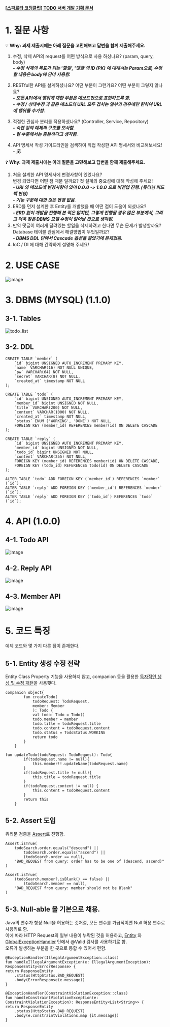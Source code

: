 **[[스파르타 코딩클럽] TODO 서버 개발 기획 문서](https://strawberryrabbit.tistory.com/6)**
# 1. 질문 사항


💡 **Why: 과제 제출시에는 아래 질문을 고민해보고 답변을 함께 제출해주세요.**

1. 수정, 삭제 API의 request를 어떤 방식으로 사용 하셨나요? (param, query, body)                
**_- 수정 삭제의 목표가 되는 '할일', '댓글'의 ID (PK) 에 대해서는 Param으로, 수정할 내용은 body에 담아 사용함._**               
               
2. RESTful한 API를 설계하셨나요? 어떤 부분이 그런가요? 어떤 부분이 그렇지 않나요?               
_**- 모든 API에서 행위에 대한 부분은 메쏘드만으로 표현하도록 함.**_               
_**- 수정 / 상태수정 과 같은 메소드와 URL 모두 겹치는 일부의 경우에만 한하여 URL에 행위를 추가함.**_               
               
3. 적절한 관심사 분리를 적용하셨나요? (Controller, Service, Repository)               
_**- 숙련 강의 예제의 구조를 모사함.**_               
_**- 현 수준에서는 충분하다고 생각됨.**_               
               
4. API 명세서 작성 가이드라인을 검색하여 직접 작성한 API 명세서와 비교해보세요!               
_**- 굿.**_               
               
❓ **Why: 과제 제출시에는 아래 질문을 고민해보고 답변을 함께 제출해주세요.**               
               
1. 처음 설계한 API 명세서에 변경사항이 있었나요?                
변경 되었다면 어떤 점 때문 일까요? 첫 설계의 중요성에 대해 작성해 주세요!               
_**- URI 와 메쏘드에 변경사항이 있어 0.0.0 -> 1.0.0 으로 버전업 진행. (튜터님 피드백 반영)**_              
_**- 기능 구분에 대한 것은 변경 없음.**_              
2. ERD를 먼저 설계한 후 Entity를 개발했을 때 어떤 점이 도움이 되셨나요?               
_**- ERD 없이 개발을 진행해 본 적은 없지만, 그렇게 진행될 경우 많은 부분에서, 그리고 더욱 잦은 DBMS 모델 수정이 일어날 것으로 생각된.**_
3. 만약 댓글이 여러개 달려있는 할일을 삭제하려고 한다면 무슨 문제가 발생할까요? Database 테이블 관점에서 해결방법이 무엇일까요?               
_**- DBMS DDL 단에서 Cascade 옵션을 걸었기에 문제없음.**_             
4. IoC / DI 에 대해 간략하게 설명해 주세요!               
                  
# 2. USE CASE
![image](https://github.com/ddalkyTokky/KotlinSpring_TODO_Backend/assets/47583083/b737ae76-0f9e-48f0-8547-d85f72af3189)
# 3. DBMS (MYSQL) (1.1.0)
## 3-1. Tables
![todo_list](https://github.com/ddalkyTokky/KotlinSpring_TODO_Backend/assets/47583083/1d81aeb9-6744-4919-a6bc-f4ced060088a)
## 3-2. DDL
```
CREATE TABLE `member` (
	`id` bigint UNSIGNED AUTO_INCREMENT PRIMARY KEY,
	`name` VARCHAR(16) NOT NULL UNIQUE,
	`pw` VARCHAR(64) NOT NULL,
	`secret` VARCHAR(8) NOT NULL,
	`created_at` timestamp NOT NULL
);

CREATE TABLE `todo` (
	`id` bigint UNSIGNED AUTO_INCREMENT PRIMARY KEY,
	`member_id` bigint UNSIGNED NOT NULL,
	`title`	VARCHAR(200) NOT NULL,
	`content` VARCHAR(1000) NOT NULL,
	`created_at` timestamp NOT NULL,
	`status` ENUM ('WORKING', 'DONE') NOT NULL,
	FOREIGN KEY (member_id) REFERENCES member(id) ON DELETE CASCADE
);

CREATE TABLE `reply` (
	`id` bigint UNSIGNED AUTO_INCREMENT PRIMARY KEY,
	`member_id` bigint UNSIGNED NOT NULL,
	`todo_id` bigint UNSIGNED NOT NULL,
	`content` VARCHAR(255) NOT NULL,
	FOREIGN KEY (member_id) REFERENCES member(id) ON DELETE CASCADE,
	FOREIGN KEY (todo_id) REFERENCES todo(id) ON DELETE CASCADE
);

ALTER TABLE `todo` ADD FOREIGN KEY (`member_id`) REFERENCES `member` (`id`);
ALTER TABLE `reply` ADD FOREIGN KEY (`member_id`) REFERENCES `member` (`id`);
ALTER TABLE `reply` ADD FOREIGN KEY (`todo_id`) REFERENCES `todo` (`id`);
```

# 4. API (1.0.0)
## 4-1. Todo API
![image](https://github.com/ddalkyTokky/KotlinSpring_TODO_Backend/assets/47583083/5269e8bf-8afd-40bf-b7a1-5a02747047a4)
## 4-2. Reply API
![image](https://github.com/ddalkyTokky/KotlinSpring_TODO_Backend/assets/47583083/2aca15ad-1f80-4e0d-9588-6467e196c71c)
## 4-3. Member API
![image](https://github.com/ddalkyTokky/KotlinSpring_TODO_Backend/assets/47583083/cbf9a009-1055-4c3c-97a4-f7edeaef55a4)

# 5. 코드 특징
예제 코드와 몇 가지 다른 점이 존재한다.

## 5-1. Entity 생성 수정 전략
Entity Class Property 기능을 사용하지 않고, companion 등을 활용한 [독자적인 생성 및 수정 패턴](https://github.com/ddalkyTokky/KotlinSpring_TODO_Backend/blob/main(1.0.0)/src/main/kotlin/com/soonyong/todo/domain/todo/model/Todo.kt#L42)을 사용햇다.

```
companion object{
        fun createTodo(
            todoRequest: TodoRequest,
            member: Member
            ): Todo {
            val todo: Todo = Todo()
            todo.member = member
            todo.title = todoRequest.title
            todo.content = todoRequest.content
            todo.status = TodoStatus.WORKING
            return todo
        }
    }
```

```
fun updateTodo(todoRequest: TodoRequest): Todo{
        if(todoRequest.name != null){
            this.member!!.updateName(todoRequest.name)
        }
        if(todoRequest.title != null){
            this.title = todoRequest.title
        }
        if(todoRequest.content != null) {
            this.content = todoRequest.content
        }
        return this
    }
```
## 5-2. Assert 도입
쿼리문 검증을 [Assert](https://github.com/ddalkyTokky/KotlinSpring_TODO_Backend/blob/main(1.0.0)/src/main/kotlin/com/soonyong/todo/domain/todo/controller/TodoController.kt#L29)로 진행함.
```
Assert.isTrue(
    todoSearch.order.equals("descend") ||
	    todoSearch.order.equals("ascend") ||
	    (todoSearch.order == null),
    "BAD_REQUEST from query: order has to be one of (descend, ascend)"
)

Assert.isTrue(
    (todoSearch.member?.isBlank() == false) ||
	    (todoSearch.member == null),
    "BAD_REQUEST from query: member should not be Blank"
)
```

## 5-3. Null-able 을 기본으로 채용.
Java의 변수가 항상 Null을 허용하는 것처럼, 모든 변수를 가급적이면 Null 허용 변수로 사용키로 함.                     
이에 따라 HTTP Request의 일부 내용이 누락된 것을 허용하고, [Entity](https://github.com/ddalkyTokky/KotlinSpring_TODO_Backend/blob/main(1.0.0)/src/main/kotlin/com/soonyong/todo/domain/todo/model/Todo.kt#L25) 와 [GlobalExceptionHandler](https://github.com/ddalkyTokky/KotlinSpring_TODO_Backend/blob/main(1.0.0)/src/main/kotlin/com/soonyong/todo/infra/exception/GlobalExceptionHandler.kt#L27) 단에서 @Valid 검사를 사용하기로 함.                   
오류가 발생하는 부분을 한 곳으로 통합 수 있어서 편함.                   
                   
```
@ExceptionHandler(IllegalArgumentException::class)
fun handleIllegalArgumentException(e: IllegalArgumentException): ResponseEntity<ErrorResponse> {
return ResponseEntity
    .status(HttpStatus.BAD_REQUEST)
    .body(ErrorResponse(e.message))
}

@ExceptionHandler(ConstraintViolationException::class)
fun handleConstraintViolationException(e: ConstraintViolationException): ResponseEntity<List<String>> {
return ResponseEntity
    .status(HttpStatus.BAD_REQUEST)
    .body(e.constraintViolations.map {it.message})
}
```
